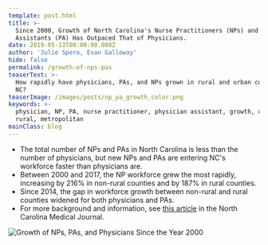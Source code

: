 ```yaml
---
template: post.html
title: >-
  Since 2000, Growth of North Carolina's Nurse Practitioners (NPs) and Physician
  Assistants (PA) Has Outpaced That of Physicians.
date: 2019-05-13T00:00:00.000Z
author: 'Julie Spero, Evan Galloway'
hide: false
permalink: /growth-of-nps-pas
teaserText: >-
  How rapidly have physicians, PAs, and NPs grown in rural and urban counties in
  NC?
teaserImage: /images/posts/np_pa_growth_color.png
keywords: >-
  physician, NP, PA, nurse practitioner, physician assistant, growth, urban,
  rural, metropolitan
mainClass: blog
---
```

* The total number of NPs and PAs in North Carolina is less than the number of physicians, but new NPs and PAs are entering NC's workforce faster than physicians are.
* Between 2000 and 2017, the NP workforce grew the most rapidly, increasing by 216% in non-rural counties and by 187% in rural counties.
* Since 2014, the gap in workforce growth between non-rural and rural counties widened for both physicians and PAs.
* For more background and information, see [this article](http://www.ncmedicaljournal.com/content/80/3/186.full) in the North Carolina Medical Journal.

![Growth of NPs, PAs, and Physicians Since the Year 2000](/images/posts/np_pa_growth_color.png)
